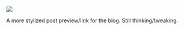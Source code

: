 ![](https://db-feed.s3.amazonaws.com/legacy/Screen_Shot_2016-12-28_at_11_00_36_AM-1482940971865.png)

A more stylized post preview/link for the blog. Still thinking/tweaking.
